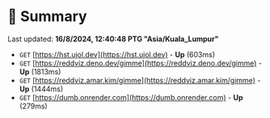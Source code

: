 # 📖 Summary
Last updated: **16/8/2024, 12:40:48 PTG "Asia/Kuala_Lumpur"**

- `GET` [https://hst.ujol.dev](https://hst.ujol.dev) - **Up** (603ms)
- `GET` [https://reddviz.deno.dev/gimme](https://reddviz.deno.dev/gimme) - **Up** (1813ms)
- `GET` [https://reddviz.amar.kim/gimme](https://reddviz.amar.kim/gimme) - **Up** (1444ms)
- `GET` [https://dumb.onrender.com](https://dumb.onrender.com) - **Up** (279ms)
